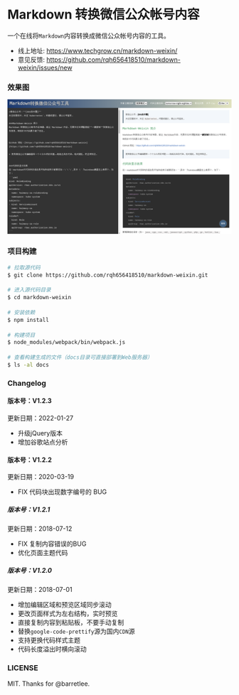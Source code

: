 # Markdown 转换微信公众帐号内容

一个在线将`Markdown`内容转换成微信公众帐号内容的工具。

- 线上地址: <https://www.techgrow.cn/markdown-weixin/>
- 意见反馈: <https://github.com/rqh656418510/markdown-weixin/issues/new>

### 效果图
![](https://raw.githubusercontent.com/rqh656418510/markdown-weixin/master/screenshot/demo.png)

### 项目构建

``` sh
# 拉取源代码
$ git clone https://github.com/rqh656418510/markdown-weixin.git

# 进入源代码目录
$ cd markdown-weixin

# 安装依赖
$ npm install

# 构建项目
$ node_modules/webpack/bin/webpack.js

# 查看构建生成的文件（docs目录可直接部署到Web服务器）
$ ls -al docs
```

### Changelog

#### 版本号：V1.2.3
更新日期：2022-01-27

- 升级jQuery版本
- 增加谷歌站点分析

#### 版本号：V1.2.2
更新日期：2020-03-19

- FIX 代码块出现数字编号的 BUG

##### 版本号：V1.2.1
更新日期：2018-07-12

- FIX 复制内容错误的BUG
- 优化页面主题代码

##### 版本号：V1.2.0
更新日期：2018-07-01

- 增加编辑区域和预览区域同步滚动
- 更改页面样式为左右结构，实时预览
- 直接复制内容到粘贴板，不要手动复制
- 替换`google-code-prettify`源为国内`CDN`源
- 支持更换代码样式主题
- 代码长度溢出时横向滚动

### LICENSE

MIT. Thanks for @barretlee.
